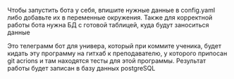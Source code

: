 Чтобы запустить бота у себя, впишите нужные данные в config.yaml либо добавьте их в переменные окружения. Также для корректной работы бота нужна БД с готовой таблицей, куда будут заноситься данные


Это телеграмм бот для универа, который при коммите ученика, будет кидать эту программу на гитхаб к преподавателю, у которого припосан git acrions и там находятся тесты для этой программы. Результат работы будет записан в базу данных postgreSQL

